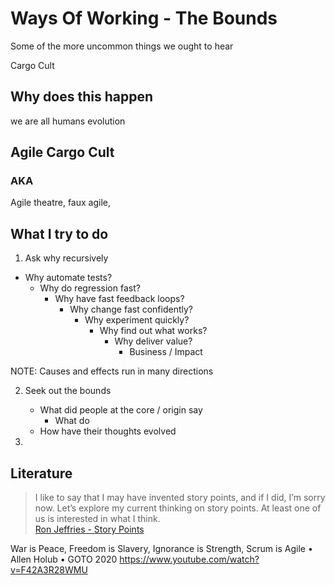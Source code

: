 # Ways Of Working - The Bounds

Some of the more uncommon things we ought to hear

Cargo Cult

## Why does this happen

we are all humans
evolution

## Agile Cargo Cult

### AKA

Agile theatre, faux agile, 

## What I try to do

1. Ask why recursively

- Why automate tests?
    - Why do regression fast?
        - Why have fast feedback loops?
            - Why change fast confidently?
                - Why experiment quickly?
                    - Why find out what works?
                        - Why deliver value?
                            - Business / Impact

NOTE: Causes and effects run in many directions

2. Seek out the bounds
    - What did people at the core / origin say
        - What do
    - How have their thoughts evolved

3. 

## Literature

> I like to say that I may have invented story points, and if I did, I’m sorry now. Let’s explore my current thinking on story points. At least one of us is interested in what I think. 
> <br> [Ron Jeffries - Story Points](https://ronjeffries.com/articles/019-01ff/story-points/Index.html)

War is Peace, Freedom is Slavery, Ignorance is Strength, Scrum is Agile • Allen Holub • GOTO 2020 
https://www.youtube.com/watch?v=F42A3R28WMU